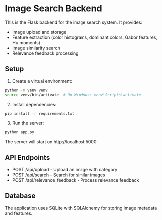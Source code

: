 # Image Search Backend

This is the Flask backend for the image search system. It provides:

- Image upload and storage
- Feature extraction (color histograms, dominant colors, Gabor features, Hu moments)
- Image similarity search
- Relevance feedback processing

## Setup

1. Create a virtual environment:
```bash
python -m venv venv
source venv/bin/activate  # On Windows: venv\Scripts\activate
```

2. Install dependencies:
```bash
pip install -r requirements.txt
```

3. Run the server:
```bash
python app.py
```

The server will start on http://localhost:5000

## API Endpoints

- POST /api/upload - Upload an image with category
- POST /api/search - Search for similar images
- POST /api/relevance_feedback - Process relevance feedback

## Database

The application uses SQLite with SQLAlchemy for storing image metadata and features.